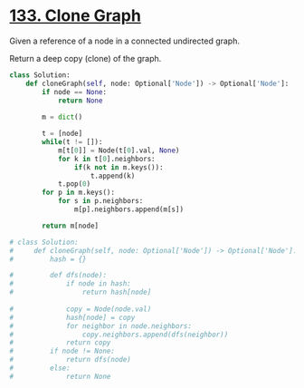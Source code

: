 # [133. Clone Graph](https://leetcode.com/problems/clone-graph/description/)

Given a reference of a node in a connected undirected graph.

Return a deep copy (clone) of the graph.

```py
class Solution:
    def cloneGraph(self, node: Optional['Node']) -> Optional['Node']:
        if node == None:
            return None
        
        m = dict()

        t = [node]
        while(t != []):
            m[t[0]] = Node(t[0].val, None)
            for k in t[0].neighbors:
                if(k not in m.keys()):
                    t.append(k)
            t.pop(0)
        for p in m.keys():
            for s in p.neighbors:       
                m[p].neighbors.append(m[s])

        return m[node]

# class Solution:
#     def cloneGraph(self, node: Optional['Node']) -> Optional['Node']:
#         hash = {}

#         def dfs(node):
#             if node in hash:
#                 return hash[node]
            
#             copy = Node(node.val)
#             hash[node] = copy
#             for neighbor in node.neighbors:
#                 copy.neighbors.append(dfs(neighbor))
#             return copy
#         if node != None:
#             return dfs(node)
#         else:
#             return None
        
```